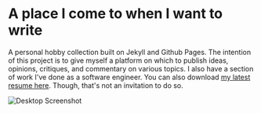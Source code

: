 # A place I come to when I want to write

A personal hobby collection built on Jekyll and Github Pages. The intention of
this project is to give myself a platform on which to publish ideas, opinions,
critiques, and commentary on various topics. I also have a section of work I've
done as a software engineer. You can also download [my latest resume
here](http://write.rog.gr/resume.pdf). Though, that's not an invitation to do
so.

![Desktop Screenshot](https://dl.dropbox.com/s/ryiayx3jfxalg25/Screenshot%202016-03-25%2001.20.07.png)

